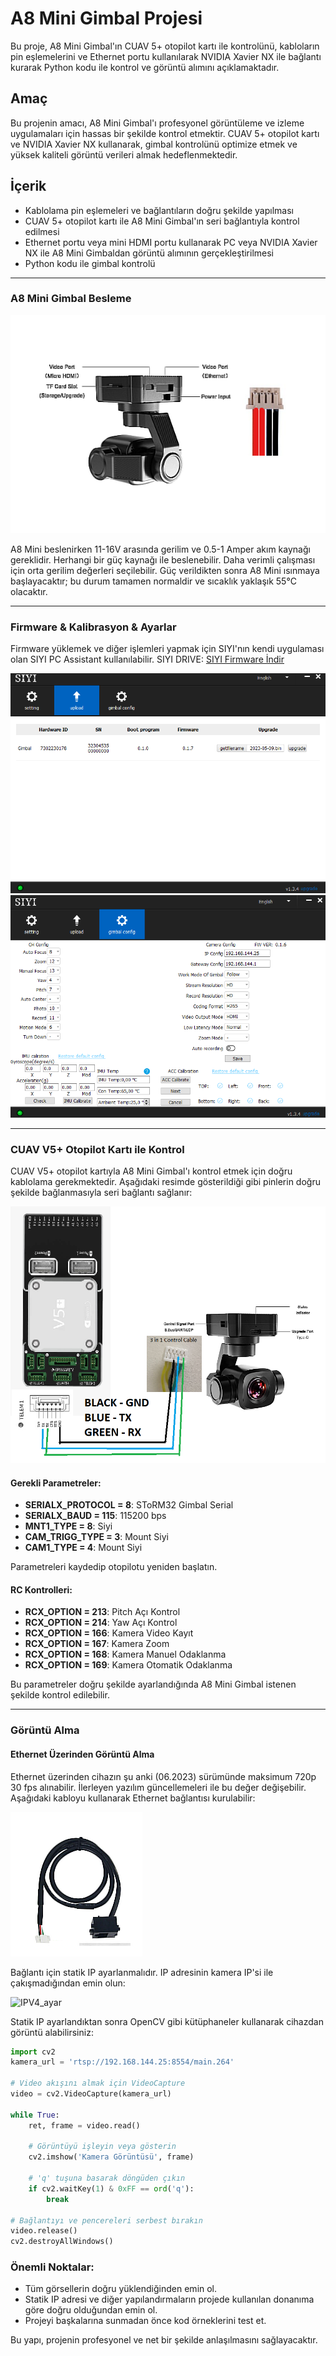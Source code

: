 # A8 Mini Gimbal Projesi

Bu proje, A8 Mini Gimbal'ın CUAV 5+ otopilot kartı ile kontrolünü, kabloların pin eşlemelerini ve Ethernet portu kullanılarak NVIDIA Xavier NX ile bağlantı kurarak Python kodu ile kontrol ve görüntü alımını açıklamaktadır.

## Amaç

Bu projenin amacı, A8 Mini Gimbal'ı profesyonel görüntüleme ve izleme uygulamaları için hassas bir şekilde kontrol etmektir. CUAV 5+ otopilot kartı ve NVIDIA Xavier NX kullanarak, gimbal kontrolünü optimize etmek ve yüksek kaliteli görüntü verileri almak hedeflenmektedir.

## İçerik
- Kablolama pin eşlemeleri ve bağlantıların doğru şekilde yapılması
- CUAV 5+ otopilot kartı ile A8 Mini Gimbal'ın seri bağlantıyla kontrol edilmesi
- Ethernet portu veya mini HDMI portu kullanarak PC veya NVIDIA Xavier NX ile A8 Mini Gimbaldan görüntü alımının gerçekleştirilmesi
- Python kodu ile gimbal kontrolü

---

### A8 Mini Gimbal Besleme
![a8_mini_feed](https://github.com/Numan-Aktas/A8_mini_workout/blob/main/images/a8_mini_fee.png)

A8 Mini beslenirken 11-16V arasında gerilim ve 0.5-1 Amper akım kaynağı gereklidir. Herhangi bir güç kaynağı ile beslenebilir. Daha verimli çalışması için orta gerilim değerleri seçilebilir. Güç verildikten sonra A8 Mini ısınmaya başlayacaktır; bu durum tamamen normaldir ve sıcaklık yaklaşık 55°C olacaktır.

---

### Firmware & Kalibrasyon & Ayarlar
Firmware yüklemek ve diğer işlemleri yapmak için SIYI'nın kendi uygulaması olan SIYI PC Assistant kullanılabilir.
SIYI DRIVE: [SIYI Firmware İndir](https://drive.google.com/drive/folders/1aSulEJW6OYt8UTtW0osgL20lkXcMuGxp)

![SIYIassistant_firmware](https://github.com/Numan-Aktas/A8_mini_workout/blob/main/images/SIYIassistant_firmware.png)
![SIYIassistant_ayarlar](https://github.com/Numan-Aktas/A8_mini_workout/blob/main/images/SIYIassistant_ayarlar.png)

---

### CUAV V5+ Otopilot Kartı ile Kontrol

CUAV V5+ otopilot kartıyla A8 Mini Gimbal'ı kontrol etmek için doğru kablolama gerekmektedir. Aşağıdaki resimde gösterildiği gibi pinlerin doğru şekilde bağlanmasıyla seri bağlantı sağlanır:

![Pixhawk_pin](https://github.com/Numan-Aktas/A8_mini_workout/blob/main/images/Pixhawk_pin.png)

#### Gerekli Parametreler:
- **SERIALX_PROTOCOL = 8**: SToRM32 Gimbal Serial
- **SERIALX_BAUD = 115**: 115200 bps
- **MNT1_TYPE = 8**: Siyi 
- **CAM_TRIGG_TYPE = 3**: Mount Siyi 
- **CAM1_TYPE = 4**: Mount Siyi 

Parametreleri kaydedip otopilotu yeniden başlatın.

#### RC Kontrolleri:
- **RCX_OPTION = 213**: Pitch Açı Kontrol 
- **RCX_OPTION = 214**: Yaw Açı Kontrol 
- **RCX_OPTION = 166**: Kamera Video Kayıt
- **RCX_OPTION = 167**: Kamera Zoom
- **RCX_OPTION = 168**: Kamera Manuel Odaklanma
- **RCX_OPTION = 169**: Kamera Otomatik Odaklanma

Bu parametreler doğru şekilde ayarlandığında A8 Mini Gimbal istenen şekilde kontrol edilebilir.

---

### Görüntü Alma

#### Ethernet Üzerinden Görüntü Alma
Ethernet üzerinden cihazın şu anki (06.2023) sürümünde maksimum 720p 30 fps alınabilir. İlerleyen yazılım güncellemeleri ile bu değer değişebilir. Aşağıdaki kabloyu kullanarak Ethernet bağlantısı kurulabilir:

![Ethernet_cable](https://github.com/Numan-Aktas/A8_mini_workout/blob/main/images/Ethernet_cable.png)

Bağlantı için statik IP ayarlanmalıdır. IP adresinin kamera IP'si ile çakışmadığından emin olun:

![IPV4_ayar](https://github.com/Numan-Aktas/A8_mini_workout/blob/main/images/IPV4_ayar%C4%B1.png)

Statik IP ayarlandıktan sonra OpenCV gibi kütüphaneler kullanarak cihazdan görüntü alabilirsiniz:

```python
import cv2
kamera_url = 'rtsp://192.168.144.25:8554/main.264'

# Video akışını almak için VideoCapture
video = cv2.VideoCapture(kamera_url)

while True:
    ret, frame = video.read()

    # Görüntüyü işleyin veya gösterin
    cv2.imshow('Kamera Görüntüsü', frame)
    
    # 'q' tuşuna basarak döngüden çıkın
    if cv2.waitKey(1) & 0xFF == ord('q'):
        break
        
# Bağlantıyı ve pencereleri serbest bırakın
video.release()
cv2.destroyAllWindows()
```

### Önemli Noktalar:
- Tüm görsellerin doğru yüklendiğinden emin ol.
- Statik IP adresi ve diğer yapılandırmaların projede kullanılan donanıma göre doğru olduğundan emin ol.
- Projeyi başkalarına sunmadan önce kod örneklerini test et.

Bu yapı, projenin profesyonel ve net bir şekilde anlaşılmasını sağlayacaktır.
